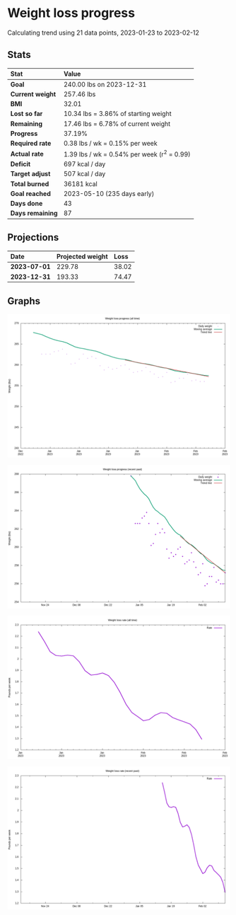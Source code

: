 # Weight loss progress

Calculating trend using 21 data points, 2023-01-23 to 2023-02-12

## Stats

Stat|Value
:-|:-
**Goal**|240.00 lbs on 2023-12-31
**Current weight**|257.46 lbs
**BMI**|32.01
**Lost so far**|10.34 lbs =  3.86% of starting weight
**Remaining**|17.46 lbs =  6.78% of current  weight
**Progress**|37.19%
**Required rate**|0.38 lbs / wk = 0.15% per week
**Actual rate**|1.39 lbs / wk = 0.54% per week  (r<sup>2</sup> = 0.99)
**Deficit**|697 kcal / day
**Target adjust**|507 kcal / day
**Total burned**|36181 kcal
**Goal reached**|2023-05-10 (235 days early)
**Days done**|43
**Days remaining**|87

## Projections

Date|Projected weight|Loss
:-|:-|:-
**2023-07-01**|229.78|38.02
**2023-12-31**|193.33|74.47

## Graphs

![](weight-graph-alltime.png)

![](weight-graph-recent.png)

![](rate-graph-alltime.png)

![](rate-graph-recent.png)

